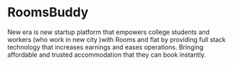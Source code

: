 # RoomsBuddy
New era is new startup platform that empowers college students and workers (who work in new city )with Rooms and flat by providing full stack technology that increases earnings and eases operations. Bringing affordable and trusted accommodation that they can book instantly.
